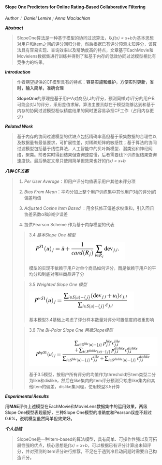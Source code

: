 #### Slope One Predictors for Online Rating-Based Collaborative Filtering

*Author： Daniel Lemire ; Anna Maclachlan*

***Abstract***

> SlopeOne算法是一种基于模型的协同过滤算法，以*f(x) = x+b*为基本思想对用户和item之间的评分回归分析，然后根据已有评分预测未知评分，该算法具有容易实现、查询效率以及精确度高的特点，文章基于EachMovie和Movielens数据集进行训练并得到了和基于内存的低效协同过滤模型相比有竞争力的结果。

***Introduction***

> 作者期望提供的CF模型具有的特点：**容易实施和维护，方便实时更新，省时，输入简单，准确合理**
>
> **SlopeOne**的原理是基于用户A对商品I,J的评分，预测同样对I评分的用户B可能会对J的评分，采用差值求解。算法主要贡献在于模型能够达到和基于内存的协同过滤模型相似精度结果的同时更容易承担CF工作（占用内存更少）

***Related Work***

> 基于内存的协同过滤模型的优缺点包括精确率高但基于采集数据的合理性以及数据量有最低要求，可扩展性差，对稀疏矩阵的敏感性；基于算法的协同过滤模型包括基于线性算法，人工智能中的贝叶斯模型、潜类别和神经网络，聚类。前者实时得到结果但查询速度慢，后者需要线下训练但结果查询速度快。最后确定文章只使用简单但效果也好的*f(x) = x+b*

***几种 CF方案***

>1. *Per User Average*：即用户评分均值表示用户其他未评分项
>
>2. *Bias From Mean*：平均分加上整个用户训练集中其他用户对j的评分j的偏差均值
>
>3. *Adjusted Cosine Item Based* ：用余弦修正偏差求权重和，引入回归协差系数α和β减少误差
>
>4. 提供Pearson Scheme 作为基于内存模型的代表
>
>   > 3.4 *基本Slope One 模型*
>   >
>   > ​	![slope one](https://github.com/yangchaofan3/homework/blob/master/L5/slope-one.PNG)
>   >
>   > ​	模型的实现不依赖于用户对单个商品如何评分，而是依赖于用户的平均分和到底对哪些商品评了分
>
>   > 3.5 *Weighted Slope One 模型*
>   >
>   > ![weighted slop one](https://github.com/yangchaofan3/homework/blob/master/L5/weighted-slope-one.PNG)
>   >
>   > 基本模型3.4基础上考虑了评分样本数量对评分可置信度的权重影响
>
>   > 3.6 *The Bi-Polar Slope One 两极Slope模型*
>   >
>   > ![bipolar weighted slopone](https://github.com/yangchaofan3/homework/blob/master/L5/bipolar-slope-one.PNG)
>   >
>   > 基于3.5模型，按用户所有评分的均值作为threshold把item类型二分为like和dislike，然后在like集内的item评分预测只考虑like集内和其他item的偏差，dislike集同理，使用模型3.5计算
>



***Experimental Results***

用**MAE**评价上述模型在EachMovie和MovieLens数据集中的运用效果，两级Slope One模型表现最好，三种Slope One模型的准确度和Pearson误差不超过0.6%，说明模型虽然简单但效果好。

***个人总结***

>SlopeOne是一种Item-based的算法模型，具有简单、可操作性强以及可拓展性强的优点，核心思想是*f(x) = x+b*，可以根据已有评分计算出未知评分，并对预测的item评分进行推荐，不足在于遇到冷启动问题时需要自己构造评分。
>